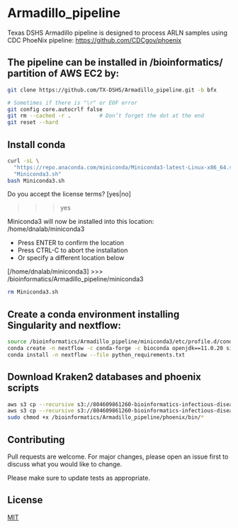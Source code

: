 # Armadillo_pipeline
Texas DSHS Armadillo pipeline is designed to process ARLN samples using CDC PhoeNix pipeline:
https://github.com/CDCgov/phoenix

## The pipeline can be installed in /bioinformatics/ partition of AWS EC2 by:
```bash
git clone https://github.com/TX-DSHS/Armadillo_pipeline.git -b bfx

# Sometimes if there is "\r" or EOF error
git config core.autocrlf false
git rm --cached -r .         # Don’t forget the dot at the end
git reset --hard
```
## Install conda
```bash
curl -sL \
  "https://repo.anaconda.com/miniconda/Miniconda3-latest-Linux-x86_64.sh" > \
  "Miniconda3.sh"
bash Miniconda3.sh
```
Do you accept the license terms? [yes|no]
>>> yes

Miniconda3 will now be installed into this location:
/home/dnalab/miniconda3

  - Press ENTER to confirm the location
  - Press CTRL-C to abort the installation
  - Or specify a different location below

[/home/dnalab/miniconda3] >>> /bioinformatics/Armadillo_pipeline/miniconda3

```bash
rm Miniconda3.sh
```

## Create a conda environment installing Singularity and nextflow:
```bash
source /bioinformatics/Armadillo_pipeline/miniconda3/etc/profile.d/conda.sh
conda create -n nextflow -c conda-forge -c bioconda openjdk==11.0.20 singularity nextflow
conda install -n nextflow --file python_requirements.txt
```

## Download Kraken2 databases and phoenix scripts
```bash
aws s3 cp --recursive s3://804609861260-bioinformatics-infectious-disease/pipeline/kraken2_db/k2_standard_08gb_20230605 ./ --region="us-gov-west-1"
aws s3 cp --recursive s3://804609861260-bioinformatics-infectious-disease/pipeline/ARLN/Phoenix/phoenix ./ --region="us-gov-west-1"
sudo chmod +x /bioinformatics/Armadillo_pipeline/phoenix/bin/*
```
## Contributing

Pull requests are welcome. For major changes, please open an issue first
to discuss what you would like to change.

Please make sure to update tests as appropriate.

## License

[MIT](https://choosealicense.com/licenses/mit/)
